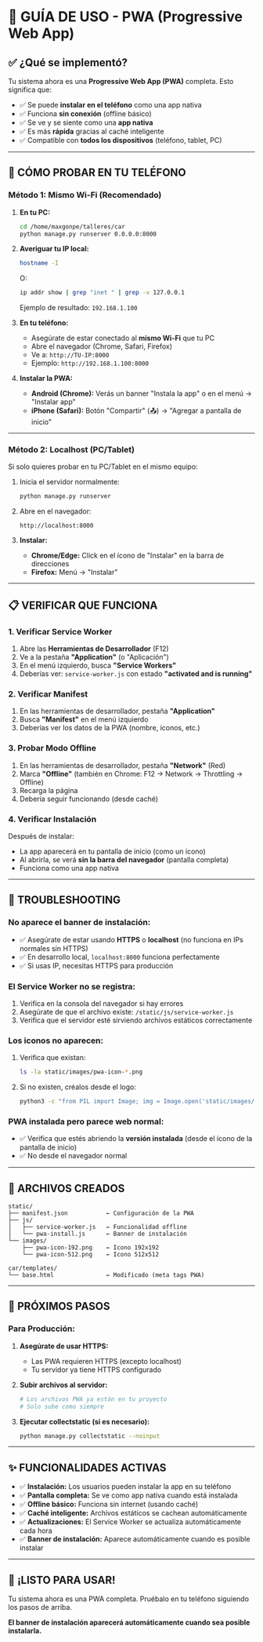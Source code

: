 # 📱 GUÍA DE USO - PWA (Progressive Web App)

## ✅ ¿Qué se implementó?

Tu sistema ahora es una **Progressive Web App (PWA)** completa. Esto significa que:

- ✅ Se puede **instalar en el teléfono** como una app nativa
- ✅ Funciona **sin conexión** (offline básico)
- ✅ Se ve y se siente como una **app nativa**
- ✅ Es más **rápida** gracias al caché inteligente
- ✅ Compatible con **todos los dispositivos** (teléfono, tablet, PC)

---

## 🚀 CÓMO PROBAR EN TU TELÉFONO

### **Método 1: Mismo Wi-Fi (Recomendado)**

1. **En tu PC:**
   ```bash
   cd /home/maxgonpe/talleres/car
   python manage.py runserver 0.0.0.0:8000
   ```

2. **Averiguar tu IP local:**
   ```bash
   hostname -I
   ```
   O:
   ```bash
   ip addr show | grep "inet " | grep -v 127.0.0.1
   ```
   Ejemplo de resultado: `192.168.1.100`

3. **En tu teléfono:**
   - Asegúrate de estar conectado al **mismo Wi-Fi** que tu PC
   - Abre el navegador (Chrome, Safari, Firefox)
   - Ve a: `http://TU-IP:8000`
   - Ejemplo: `http://192.168.1.100:8000`

4. **Instalar la PWA:**
   - **Android (Chrome):** Verás un banner "Instala la app" o en el menú → "Instalar app"
   - **iPhone (Safari):** Botón "Compartir" (📤) → "Agregar a pantalla de inicio"

---

### **Método 2: Localhost (PC/Tablet)**

Si solo quieres probar en tu PC/Tablet en el mismo equipo:

1. Inicia el servidor normalmente:
   ```bash
   python manage.py runserver
   ```

2. Abre en el navegador:
   ```
   http://localhost:8000
   ```

3. **Instalar:**
   - **Chrome/Edge:** Click en el ícono de "Instalar" en la barra de direcciones
   - **Firefox:** Menú → "Instalar"

---

## 📋 VERIFICAR QUE FUNCIONA

### **1. Verificar Service Worker**

1. Abre las **Herramientas de Desarrollador** (F12)
2. Ve a la pestaña **"Application"** (o "Aplicación")
3. En el menú izquierdo, busca **"Service Workers"**
4. Deberías ver: `service-worker.js` con estado **"activated and is running"**

### **2. Verificar Manifest**

1. En las herramientas de desarrollador, pestaña **"Application"**
2. Busca **"Manifest"** en el menú izquierdo
3. Deberías ver los datos de la PWA (nombre, iconos, etc.)

### **3. Probar Modo Offline**

1. En las herramientas de desarrollador, pestaña **"Network"** (Red)
2. Marca **"Offline"** (también en Chrome: F12 → Network → Throttling → Offline)
3. Recarga la página
4. Debería seguir funcionando (desde caché)

### **4. Verificar Instalación**

Después de instalar:
- La app aparecerá en tu pantalla de inicio (como un ícono)
- Al abrirla, se verá **sin la barra del navegador** (pantalla completa)
- Funciona como una app nativa

---

## 🔧 TROUBLESHOOTING

### **No aparece el banner de instalación:**

- ✅ Asegúrate de estar usando **HTTPS** o **localhost** (no funciona en IPs normales sin HTTPS)
- ✅ En desarrollo local, `localhost:8000` funciona perfectamente
- ✅ Si usas IP, necesitas HTTPS para producción

### **El Service Worker no se registra:**

1. Verifica en la consola del navegador si hay errores
2. Asegúrate de que el archivo existe: `/static/js/service-worker.js`
3. Verifica que el servidor esté sirviendo archivos estáticos correctamente

### **Los iconos no aparecen:**

1. Verifica que existan:
   ```bash
   ls -la static/images/pwa-icon-*.png
   ```
2. Si no existen, créalos desde el logo:
   ```bash
   python3 -c "from PIL import Image; img = Image.open('static/images/Logo2.png'); img.resize((192, 192)).save('static/images/pwa-icon-192.png'); img.resize((512, 512)).save('static/images/pwa-icon-512.png')"
   ```

### **PWA instalada pero parece web normal:**

- ✅ Verifica que estés abriendo la **versión instalada** (desde el ícono de la pantalla de inicio)
- ✅ No desde el navegador normal

---

## 📁 ARCHIVOS CREADOS

```
static/
├── manifest.json           ← Configuración de la PWA
├── js/
│   ├── service-worker.js   ← Funcionalidad offline
│   └── pwa-install.js      ← Banner de instalación
└── images/
    ├── pwa-icon-192.png    ← Icono 192x192
    └── pwa-icon-512.png    ← Icono 512x512

car/templates/
└── base.html               ← Modificado (meta tags PWA)
```

---

## 🎯 PRÓXIMOS PASOS

### **Para Producción:**

1. **Asegúrate de usar HTTPS:**
   - Las PWA requieren HTTPS (excepto localhost)
   - Tu servidor ya tiene HTTPS configurado

2. **Subir archivos al servidor:**
   ```bash
   # Los archivos PWA ya están en tu proyecto
   # Solo sube como siempre
   ```

3. **Ejecutar collectstatic (si es necesario):**
   ```bash
   python manage.py collectstatic --noinput
   ```

---

## ✨ FUNCIONALIDADES ACTIVAS

- ✅ **Instalación:** Los usuarios pueden instalar la app en su teléfono
- ✅ **Pantalla completa:** Se ve como app nativa cuando está instalada
- ✅ **Offline básico:** Funciona sin internet (usando caché)
- ✅ **Caché inteligente:** Archivos estáticos se cachean automáticamente
- ✅ **Actualizaciones:** El Service Worker se actualiza automáticamente cada hora
- ✅ **Banner de instalación:** Aparece automáticamente cuando es posible instalar

---

## 🎉 ¡LISTO PARA USAR!

Tu sistema ahora es una PWA completa. Pruébalo en tu teléfono siguiendo los pasos de arriba.

**El banner de instalación aparecerá automáticamente cuando sea posible instalarla.**

